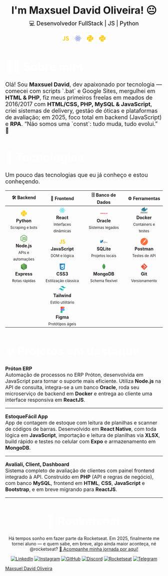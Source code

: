 
<div id="page">

<div id="intro">

  <h1 align="center" style="border: none; padding: 0; margin: 0; font-size: 2rem;font-weight: bold; border-color:transparent;">I'm Maxsuel David Oliveira! 😐</h1>

  <p align="center" style="font-weight: 600; margin-top:10px;  font-weight: 500;
  font-size: 18px;">
    💻 Desenvolvedor FullStack | JS | Python
  </p>

</div>

<p align=center>
  <img src="icons/javascript.svg" width=25  style="margin-right: 10px">
  <img src="icons/react_native.svg" width=25  style="margin-right: 10px">
  <img src="icons/python.svg" width=25  style="margin-right: 10px">
  <img src="icons/python.svg" width=25>
</p>


<h1 style="font-size: 2.3rem; color: white; font-weight: bold; border-color:transparent;">👨‍💻 Sobre mim</h1>

<p style="font-size: 18px;">
Olá! Sou <b>Maxsuel David</b>, dev apaixonado por tecnologia — comecei com scripts `.bat` e Google Sites, mergulhei em <b>HTML & PHP</b>, fiz meus primeiros freelas em meados de 2016/2017 com <b>HTML/CSS, PHP, MySQL & JavaScript</b>, criei sistemas de delivery, gestão de óticas e plataformas de avaliação; em 2025, foco total em </b>backend (JavaScript)</b> e <b>RPA</b>. “Não somos uma `const`: tudo muda, tudo evolui.” 🚀
</p>


<h1 style="font-size: 2.3rem; color: white; font-weight: bold; border-color:transparent;">🚀 Tecnologias</h1>

<p style="font-size : 18px">
Um pouco das tecnologias que eu já conheço e estou conheçendo.
</p>

<table style="width:100%; text-align:center;">
  <thead>
    <tr>
      <th>🛠️ <strong>Backend</strong></th>
      <th>🎨 <strong>Frontend</strong></th>
      <th>🗄️ <strong>Banco de Dados</strong></th>
      <th>⚙️ <strong>Ferramentas</strong></th>
    </tr>
  </thead>
  <tbody>
    <tr>
      <td><img src="icons/python.svg" width="23"><br><strong>Python</strong><br><sub>Scraping e bots</sub></td>
      <td><img src="icons/react.svg" width="23"><br><strong>React</strong><br><sub>Interfaces dinâmicas</sub></td>
      <td><img src="icons/oracle.svg" width="23"><br><strong>Oracle</strong><br><sub>Sistemas legados</sub></td>
      <td><img src="icons/docker.svg" width="23"><br><strong>Docker</strong><br><sub>Containers e testes</sub></td>
    </tr>
    <tr>
      <td><img src="icons/nodejs.svg" width="23"><br><strong>Node.js</strong><br><sub>APIs e automações</sub></td>
      <td><img src="icons/javascript.svg" width="23"><br><strong>JavaScript</strong><br><sub>DOM e lógica</sub></td>
      <td><img src="icons/sqlite.svg" width="23"><br><strong>SQLite</strong><br><sub>Projetos locais</sub></td>
      <td><img src="icons/postman.svg" width="23"><br><strong>Postman</strong><br><sub>Testes de API</sub></td>
    </tr>
    <tr>
      <td><img src="icons/express.svg" width="23"><br><strong>Express</strong><br><sub>Rotas rápidas</sub></td>
      <td><img src="icons/css.svg" width="23"><br><strong>CSS3</strong><br><sub>Estilização clássica</sub></td>
      <td><img src="icons/mongo.svg" width="23"><br><strong>MongoDB</strong><br><sub>Schema flexível</sub></td>
      <td><img src="icons/git.svg" width="23"><br><strong>Git</strong><br><sub>Versionamento</sub></td>
    </tr>
    <tr>
      <td></td>
      <td><img src="icons/tailwindcss.svg" width="23"><br><strong>Tailwind</strong><br><sub>Estilo utilitário</sub></td>
      <td></td>
      <td></td>
    </tr>
    <tr>
      <td></td>
      <td><img src="icons/figma.svg" width="23"><br><strong>Figma</strong><br><sub>Protótipos ágeis</sub></td>
      <td></td>
      <td></td>
    </tr>
  </tbody>
</table>



<h1 style="font-size: 2.3rem; color: white; font-weight: bold;">
✨ Projetos em destaque
</h1>

<p style="font-size: 16px;">
  <strong>Próton ERP</strong><br>
  Automação de processos no ERP Próton, desenvolvida em JavaScript para tornar o suporte mais eficiente. 
  Utiliza <strong>Node.js</strong> na API de consulta, integra-se a um banco <strong>Oracle</strong>, roda seu microserviço de backend em <strong>Docker</strong> e entrega ao cliente uma interface responsiva em <strong>ReactJS</strong>.
</p>

***

<p style="font-size: 16px;">
  <strong>EstoqueFácil App</strong><br>
  App de contagem de estoque com leitura de planilhas e scanner de códigos de barras. 
  Desenvolvido em <strong>React Native</strong>, com toda lógica em <strong>JavaScript</strong>, 
  importação e leitura de planilhas via <strong>XLSX</strong>, 
  build rápido e testes no celular com <strong>Expo</strong> e armazenamento em <strong>MongoDB</strong>.
</p>


***

<p style="font-size: 16px;">
  <strong>Avaliali, Client, Dashboard</strong><br>
  Sistema completo de avaliação de clientes com painel frontend integrado à API.  
  Construído em <strong>PHP</strong> (API e regras de negócio), com banco <strong>MySQL</strong>,  
  frontend em <strong>HTML</strong>, <strong>CSS</strong>, <strong>JavaScript</strong> e <strong>Bootstrap</strong>,  
  e em breve migrando para <strong>ReactJS</strong>.
</p>


***

<div align=center id="footer-default">
<h1 style="font-size: 2.3rem; color: white; font-weight: bold;">
  🚀  Rocketseat
</h1>
<p>Há tempos sonho em fazer parte da Rocketseat. Em 2025, finalmente me tornei aluno — e quem sabe, em breve, algo ainda maior aconteça, né @rocketseat? <a href="https://app.rocketseat.com.br/me/md-04583" title="Dá um pulo aqui" target="new_blank">🚀 Acompanhe minha jornada por aqui!</a></p>

[![LinkedIn](https://img.shields.io/badge/LinkedIn-0A66C2?style=for-the-badge&logo=linkedin&logoColor=white)](https://www.linkedin.com/in/maxsuelOliveiradev/?utm_source=rocketseat&utm_medium=organic&utm_campaign=profile&utm_term=share&utm_content=md-04583-links)
[![Instagram](https://img.shields.io/badge/Instagram-C13584?style=for-the-badge&logo=instagram&logoColor=white)](https://instagram.com/)
[![GitHub](https://img.shields.io/badge/GitHub-000000?style=for-the-badge&logo=github&logoColor=white)](https://github.com/MaxsuelOliveira)
[![Discord](https://img.shields.io/badge/Discord-5865F2?style=for-the-badge&logo=discord&logoColor=white)](https://discord.com/channels/@MaxDavid#7163)
[![Rocketseat](https://img.shields.io/badge/Rocketseat-7159C1?style=for-the-badge&logo=rocketseat&logoColor=white)](https://app.rocketseat.com.br/me/md-04583)
[![Telegram](https://img.shields.io/badge/Telegram-26A5E4?style=for-the-badge&logo=telegram&logoColor=white)](https://t.me/@oliveiraMaxsuel)
</div>

<div class="badge-base LI-profile-badge" data-locale="pt_BR" data-size="medium" data-theme="dark" data-type="VERTICAL" data-vanity="maxsueloliveiradev" data-version="v1"><a class="badge-base__link LI-simple-link" href="https://br.linkedin.com/in/maxsueloliveiradev?trk=profile-badge">Maxsuel David Oliveira</a></div>
              
